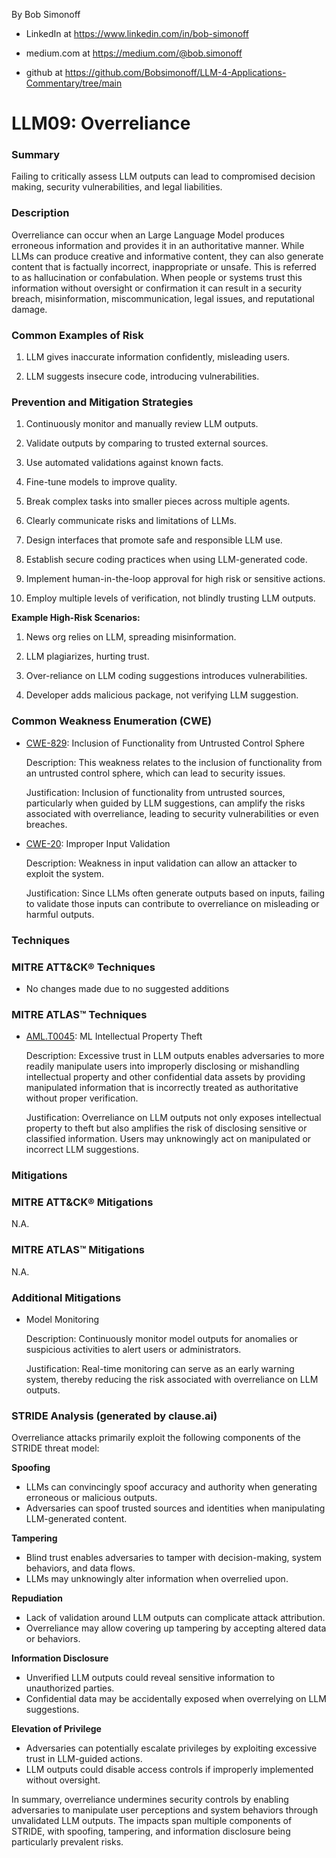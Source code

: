 By Bob Simonoff

- LinkedIn at https://www.linkedin.com/in/bob-simonoff

- medium.com at https://medium.com/@bob.simonoff

- github at https://github.com/Bobsimonoff/LLM-4-Applications-Commentary/tree/main


# LLM09: Overreliance

### Summary

Failing to critically assess LLM outputs can lead to compromised decision making, security vulnerabilities, and legal liabilities.

### Description

Overreliance can occur when an Large Language Model produces erroneous information and provides it in an authoritative manner. While LLMs can produce creative and informative content, they can also generate content that is factually incorrect, inappropriate or unsafe. This is referred to as hallucination or confabulation. When people or systems trust this information without oversight or confirmation it can result in a security breach, misinformation, miscommunication, legal issues, and reputational damage.


### Common Examples of Risk

1. LLM gives inaccurate information confidently, misleading users. 

2. LLM suggests insecure code, introducing vulnerabilities.


### Prevention and Mitigation Strategies

1. Continuously monitor and manually review LLM outputs.

2. Validate outputs by comparing to trusted external sources.

3. Use automated validations against known facts.

4. Fine-tune models to improve quality. 

5. Break complex tasks into smaller pieces across multiple agents.

6. Clearly communicate risks and limitations of LLMs.

7. Design interfaces that promote safe and responsible LLM use.

8. Establish secure coding practices when using LLM-generated code.

9. Implement human-in-the-loop approval for high risk or sensitive actions. 

10. Employ multiple levels of verification, not blindly trusting LLM outputs.

**Example High-Risk Scenarios:**

1. News org relies on LLM, spreading misinformation.

2. LLM plagiarizes, hurting trust.

3. Over-reliance on LLM coding suggestions introduces vulnerabilities. 

4. Developer adds malicious package, not verifying LLM suggestion.


### Common Weakness Enumeration (CWE)

- [CWE-829](https://cwe.mitre.org/data/definitions/829.html): Inclusion of Functionality from Untrusted Control Sphere

  Description: This weakness relates to the inclusion of functionality from an untrusted control sphere, which can lead to security issues.

  Justification: Inclusion of functionality from untrusted sources, particularly when guided by LLM suggestions, can amplify the risks associated with overreliance, leading to security vulnerabilities or even breaches.

- [CWE-20](https://cwe.mitre.org/data/definitions/20.html): Improper Input Validation
  
  Description: Weakness in input validation can allow an attacker to exploit the system.
  
  Justification: Since LLMs often generate outputs based on inputs, failing to validate those inputs can contribute to overreliance on misleading or harmful outputs.


### Techniques

### MITRE ATT&CK® Techniques

- No changes made due to no suggested additions

### MITRE ATLAS™ Techniques

- [AML.T0045](https://atlas.mitre.org/techniques/AML.T0045/): ML Intellectual Property Theft

  Description: Excessive trust in LLM outputs enables adversaries to more readily manipulate users into improperly disclosing or mishandling intellectual property and other confidential data assets by providing manipulated information that is incorrectly treated as authoritative without proper verification.

  Justification: Overreliance on LLM outputs not only exposes intellectual property to theft but also amplifies the risk of disclosing sensitive or classified information. Users may unknowingly act on manipulated or incorrect LLM suggestions.


### Mitigations

### MITRE ATT&CK® Mitigations

N.A.

### MITRE ATLAS™ Mitigations  

N.A.

### Additional Mitigations

- Model Monitoring

  Description: Continuously monitor model outputs for anomalies or suspicious activities to alert users or administrators.

  Justification: Real-time monitoring can serve as an early warning system, thereby reducing the risk associated with overreliance on LLM outputs.

### STRIDE Analysis (generated by clause.ai)

Overreliance attacks primarily exploit the following components of the STRIDE threat model:

**Spoofing**

- LLMs can convincingly spoof accuracy and authority when generating erroneous or malicious outputs.
- Adversaries can spoof trusted sources and identities when manipulating LLM-generated content.

**Tampering**

- Blind trust enables adversaries to tamper with decision-making, system behaviors, and data flows.
- LLMs may unknowingly alter information when overrelied upon.

**Repudiation** 

- Lack of validation around LLM outputs can complicate attack attribution.
- Overreliance may allow covering up tampering by accepting altered data or behaviors.

**Information Disclosure**

- Unverified LLM outputs could reveal sensitive information to unauthorized parties.
- Confidential data may be accidentally exposed when overrelying on LLM suggestions.

**Elevation of Privilege** 

- Adversaries can potentially escalate privileges by exploiting excessive trust in LLM-guided actions.
- LLM outputs could disable access controls if improperly implemented without oversight.

In summary, overreliance undermines security controls by enabling adversaries to manipulate user perceptions and system behaviors through unvalidated LLM outputs. The impacts span multiple components of STRIDE, with spoofing, tampering, and information disclosure being particularly prevalent risks.
